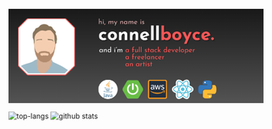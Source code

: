 ![Connell Boyce: Full Stack Developer, Freelancer, Artist](https://github.com/connellboyce/connellboyce/blob/main/profileHeader.png)

![top-langs](https://github-readme-stats.vercel.app/api/top-langs?username=connellboyce&show_icons=true&theme=radical&layout=donut)
![github stats](https://github-readme-stats.vercel.app/api?username=connellboyce&show_icons=true&theme=radical&hide_rank=true&line_height=28)
